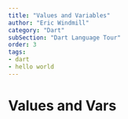 ```yaml
---
title: "Values and Variables"
author: "Eric Windmill"
category: "Dart"
subSection: "Dart Language Tour"
order: 3
tags:
- dart
- hello world
---
```


# Values and Vars


